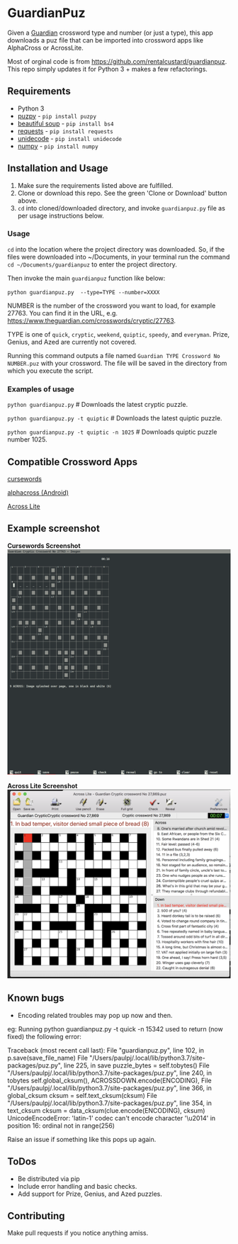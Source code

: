 # GuardianPuz

Given a [Guardian](https://www.guardian.co.uk/crosswords) crossword type and number (or just a type), this app downloads a puz file that can be imported into crossword apps like AlphaCross or AcrossLite. 

Most of orginal code is from https://github.com/rentalcustard/guardianpuz. This repo simply updates it for Python 3 + makes a few refactorings. 

## Requirements
* Python 3
* [puzpy](https://github.com/alexdej/puzpy) - `pip install puzpy`
* [beautiful soup](https://www.crummy.com/software/BeautifulSoup/bs4/doc/) - `pip install bs4`
* [requests](https://pypi.org/project/requests/) - `pip install requests`
* [unidecode](https://pypi.org/project/Unidecode/) - `pip install unidecode`
* [numpy](https://www.scipy.org/install.html) - `pip install numpy`

## Installation and Usage
1. Make sure the requirements listed above are fulfilled.
2. Clone or download this repo. See the green 'Clone or Download' button above.
3. `cd` into cloned/downloaded directory, and invoke `guardianpuz.py` file as per usage instructions below. 


### Usage

`cd` into the location where the project directory was downloaded. So, if the files were downloaded into ~/Documents, in your terminal run the command
`cd ~/Documents/guardianpuz` to enter the project directory. 

Then invoke the main `guardianpuz` function like below: 

`python guardianpuz.py  --type=TYPE --number=XXXX`

NUMBER is the number of the crossword you want to load, for example 27763. You can find it in the URL, e.g. https://www.theguardian.com/crosswords/cryptic/27763.

TYPE is one of `quick`, `cryptic`, `weekend`, `quiptic`, `speedy`, and `everyman`. Prize, Genius, and Azed are currently not covered. 

Running this command outputs a file named `Guardian TYPE Crossword No NUMBER.puz` with your crossword. The file will be saved in the directory from which you execute the script. 

### Examples of usage 

`python guardianpuz.py` # Downloads the latest cryptic puzzle. 

`python guardianpuz.py -t quiptic` # Downloads the latest quiptic puzzle. 

`python guardianpuz.py -t quiptic -n 1025` # Downloads quiptic puzzle number 1025. 

## Compatible Crossword Apps
[cursewords](https://parkerhiggins.net/2019/03/cursewords-crossword-puzzle-solving-interface-terminal/)

[alphacross (Android)](https://play.google.com/store/apps/details?id=org.akop.crosswords&hl=en)

[Across Lite](https://www.litsoft.com/across/alite/download/index.html)

## Example screenshot
**Cursewords Screenshot**
![cursewords running with a file created by GuardianPuz](doc/example.png)

**Across Lite Screenshot**
![Across Lite running with a file created by GuardianPuz](doc/eg_across_lite.png)

## Known bugs 
* Encoding related troubles may pop up now and then. 
>
eg: Running python guardianpuz.py -t quick -n 15342 used to return (now fixed) the following error:

Traceback (most recent call last):
File "guardianpuz.py", line 102, in 
p.save(save_file_name)
File "/Users/paulpj/.local/lib/python3.7/site-packages/puz.py", line 225, in save
puzzle_bytes = self.tobytes()
File "/Users/paulpj/.local/lib/python3.7/site-packages/puz.py", line 240, in tobytes
self.global_cksum(), ACROSSDOWN.encode(ENCODING),
File "/Users/paulpj/.local/lib/python3.7/site-packages/puz.py", line 366, in global_cksum
cksum = self.text_cksum(cksum)
File "/Users/paulpj/.local/lib/python3.7/site-packages/puz.py", line 354, in text_cksum
cksum = data_cksum(clue.encode(ENCODING), cksum)
UnicodeEncodeError: 'latin-1' codec can't encode character '\u2014' in position 16: ordinal not in range(256)

Raise an issue if something like this pops up again. 

## ToDos
* Be distributed via pip
* Include error handling and basic checks. 
* Add support for Prize, Genius, and Azed puzzles. 

## Contributing
Make pull requests if you notice anything amiss. 
